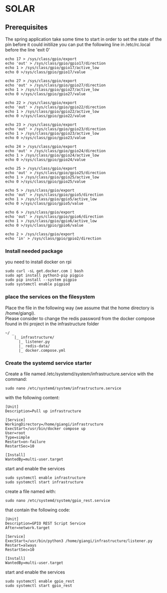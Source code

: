 # SOLAR

## Prerequisites
The spring application take some time to start in order to set the state of the pin before it could initilize you can put the following line in /etc/rc.local before the line 'exit 0'
```shell
echo 17 > /sys/class/gpio/export
echo 'out' > /sys/class/gpio/gpio17/direction
echo 1 > /sys/class/gpio/gpio17/active_low
echo 0 >/sys/class/gpio/gpio17/value

echo 27 > /sys/class/gpio/export
echo 'out' > /sys/class/gpio/gpio27/direction
echo 1 > /sys/class/gpio/gpio27/active_low
echo 0 >/sys/class/gpio/gpio27/value

echo 22 > /sys/class/gpio/export
echo 'out' > /sys/class/gpio/gpio22/direction
echo 1 > /sys/class/gpio/gpio22/active_low
echo 0 >/sys/class/gpio/gpio22/value

echo 23 > /sys/class/gpio/export
echo 'out' > /sys/class/gpio/gpio23/direction
echo 1 > /sys/class/gpio/gpio23/active_low
echo 0 >/sys/class/gpio/gpio23/value

echo 24 > /sys/class/gpio/export
echo 'out' > /sys/class/gpio/gpio24/direction
echo 1 > /sys/class/gpio/gpio24/active_low
echo 0 >/sys/class/gpio/gpio24/value

echo 25 > /sys/class/gpio/export
echo 'out' > /sys/class/gpio/gpio25/direction
echo 1 > /sys/class/gpio/gpio25/active_low
echo 0 >/sys/class/gpio/gpio25/value

echo 5 > /sys/class/gpio/export
echo 'out' > /sys/class/gpio/gpio5/direction
echo 1 > /sys/class/gpio/gpio5/active_low
echo 0 >/sys/class/gpio/gpio5/value

echo 6 > /sys/class/gpio/export
echo 'out' > /sys/class/gpio/gpio6/direction
echo 1 > /sys/class/gpio/gpio6/active_low
echo 0 >/sys/class/gpio/gpio6/value

echo 2 > /sys/class/gpio/export
echo 'in' > /sys/class/gpio/gpio2/direction
```
### Install needed package
you need to install docker on rpi 
```shell
sudo curl -sL get.docker.com | bash
sudo apt install python3-pip pigpio
sudo pip install --system pigpio
sudo systemctl enable pigpiod
```

### place the services on the filesystem
Place the file in the following way (we assume that the home directory is /home/giangi).\
Please consider to change the redis password from the docker compose found in thi project in the infrastructure folder

```text
~/ _
    |_ infrastructure/
      |_ listener.py
      |_ redis-data/
      |_ docker.compose.yml
```

### Create the systemd service starter

Create a file named /etc/systemd/system/infrastructure.service with the command:

```shell
sudo nano /etc/systemd/system/infrastructure.service
```

with the following content:

```shell
[Unit]
Description=Pull up infrastructure

[Service]
WorkingDirectory=/home/giangi/infrastructure
ExecStart=/usr/bin/docker compose up
User=root
Type=simple
Restart=on-failure
RestartSec=10

[Install]
WantedBy=multi-user.target
```

start and enable the services

```shell
sudo systemctl enable infrastructure
sudo systemctl start infrastructure
```

create a file named with:

 ```shell
sudo nano /etc/systemd/system/gpio_rest.service
```

that contain the following code:

```shell
[Unit]
Description=GPIO REST Script Service
After=network.target

[Service]
ExecStart=/usr/bin/python3 /home/giangi/infrastructure/listener.py
Restart=always
RestartSec=10

[Install]
WantedBy=multi-user.target
```

start and enable the services

```shell
sudo systemctl enable gpio_rest
sudo systemctl start gpio_rest
```